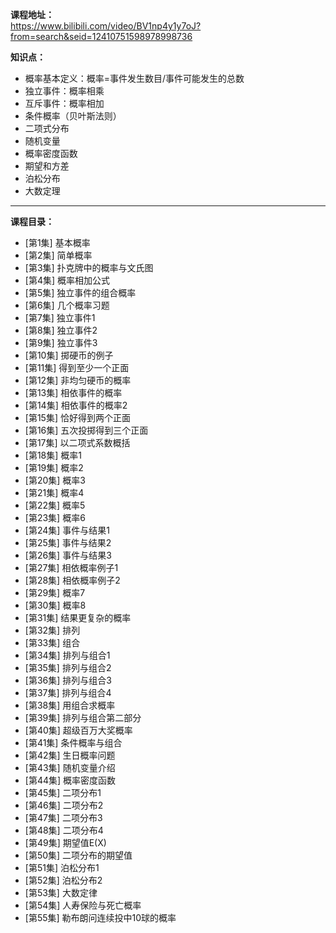**课程地址：**<br/>
https://www.bilibili.com/video/BV1np4y1y7oJ?from=search&seid=12410751598978998736

**知识点：**<br/>
* 概率基本定义：概率=事件发生数目/事件可能发生的总数
* 独立事件：概率相乘
* 互斥事件：概率相加
* 条件概率（贝叶斯法则）
* 二项式分布
* 随机变量
* 概率密度函数
* 期望和方差
* 泊松分布
* 大数定理
--------------------------------------
**课程目录：**<br/>
* [第1集] 基本概率     
* [第2集] 简单概率     
* [第3集] 扑克牌中的概率与文氏图     
* [第4集] 概率相加公式     
* [第5集] 独立事件的组合概率     
* [第6集] 几个概率习题     
* [第7集] 独立事件1     
* [第8集] 独立事件2     
* [第9集] 独立事件3     
* [第10集] 掷硬币的例子     
* [第11集] 得到至少一个正面
* [第12集] 非均匀硬币的概率
* [第13集] 相依事件的概率     
* [第14集] 相依事件的概率2     
* [第15集] 恰好得到两个正面     
* [第16集] 五次投掷得到三个正面
* [第17集] 以二项式系数概括     
* [第18集] 概率1 
* [第19集] 概率2
* [第20集] 概率3     
* [第21集] 概率4
* [第22集] 概率5     
* [第23集] 概率6
* [第24集] 事件与结果1     
* [第25集] 事件与结果2     
* [第26集] 事件与结果3     
* [第27集] 相依概率例子1     
* [第28集] 相依概率例子2     
* [第29集] 概率7     
* [第30集] 概率8     
* [第31集] 结果更复杂的概率 
* [第32集] 排列     
* [第33集] 组合     
* [第34集] 排列与组合1     
* [第35集] 排列与组合2     
* [第36集] 排列与组合3     
* [第37集] 排列与组合4     
* [第38集] 用组合求概率 
* [第39集] 排列与组合第二部分     
* [第40集] 超级百万大奖概率     
* [第41集] 条件概率与组合     
* [第42集] 生日概率问题     
* [第43集] 随机变量介绍 
* [第44集] 概率密度函数     
* [第45集] 二项分布1     
* [第46集] 二项分布2     
* [第47集] 二项分布3     
* [第48集] 二项分布4
* [第49集] 期望值E(X)
* [第50集] 二项分布的期望值     
* [第51集] 泊松分布1
* [第52集] 泊松分布2     
* [第53集] 大数定律
* [第54集] 人寿保险与死亡概率     
* [第55集] 勒布朗问连续投中10球的概率 
